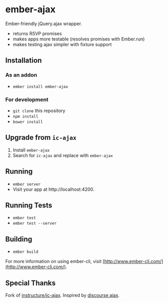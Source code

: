 # ember-ajax

Ember-friendly jQuery.ajax wrapper.

* returns RSVP promises
* makes apps more testable (resolves promises with Ember.run)
* makes testing ajax simpler with fixture support

## Installation

### As an addon

* `ember install ember-ajax`

### For development

* `git clone` this repository
* `npm install`
* `bower install`

## Upgrade from `ic-ajax`

1. Install `ember-ajax`
2. Search for `ic-ajax` and replace with `ember-ajax`

## Running

* `ember server`
* Visit your app at http://localhost:4200.

## Running Tests

* `ember test`
* `ember test --server`

## Building

* `ember build`

For more information on using ember-cli, visit [http://www.ember-cli.com/](http://www.ember-cli.com/).

## Special Thanks

Fork of [instructure/ic-ajax](https://github.com/instructure/ic-ajax). Inspired by [discourse ajax](https://github.com/discourse/discourse/blob/master/app/assets/javascripts/discourse/mixins/ajax.js#L19).
